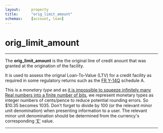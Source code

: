```yaml
---
layout:     property
title:      "orig_limit_amount"
schemas:    [account, loan]
---
```


# orig_limit_amount

---

The **orig_limit_amount** is the the original line of credit anount that was granted at the origination of the facility.

It is used to assess the orignal Loan-To-Value (LTV) for a credit facility as required in some regulatory returns such as the [FR Y-14Q][FRY14Q] schedule A.

This is a *monetary type* and as [it is impossible to squeeze infinitely many Real numbers into a finite number of bits][floats], we represent monetary types as integer numbers of cents/pence to reduce potential rounding errors. So $10.35 becomes 1035.
Don't forget to divide by 100 (or the relevant minor unit denomination) when presenting information to a user. The relevant minor unit denomination should be determined from the currency's corresponding ['E'][E] value.

---

[floats]: https://en.wikipedia.org/wiki/Floating_point#Accuracy_problems
[E]: https://en.wikipedia.org/wiki/ISO_4217#Active_codes
[FRY14Q]:https://www.federalreserve.gov/apps/reportingforms/Report/Index/FR_Y-14Q
